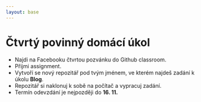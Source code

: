 ```yaml
---
layout: base
---
```


# Čtvrtý povinný domácí úkol

- Najdi na Facebooku čtvrtou pozvánku do Github classroom.
- Přijmi assignment.
- Vytvoří se nový repozitář pod tvým jménem, ve kterém najdeš zadání k úkolu **Blog**.
- Repozitář si naklonuj k sobě na počítač a vypracuj zadání.
- Termín odevzdání je nejpozději do **16. 11.**
